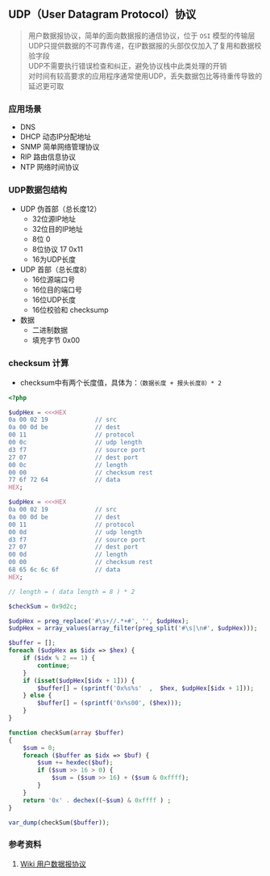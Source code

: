 
## UDP（User Datagram Protocol）协议

> 用户数据报协议，简单的面向数据报的通信协议，位于 `OSI` 模型的传输层  
> UDP只提供数据的不可靠传递，在IP数据报的头部仅仅加入了复用和数据校验字段  
> UDP不需要执行错误检查和纠正，避免协议栈中此类处理的开销  
> 对时间有较高要求的应用程序通常使用UDP，丢失数据包比等待重传导致的延迟更可取  

### 应用场景
- DNS
- DHCP 动态IP分配地址
- SNMP 简单网络管理协议
- RIP 路由信息协议
- NTP 网络时间协议

### UDP数据包结构

- UDP 伪首部（总长度12）
    - 32位源IP地址
    - 32位目的IP地址
    - 8位 0
    - 8位协议 17 0x11
    - 16为UDP长度
- UDP 首部（总长度8）
    - 16位源端口号
    - 16位目的端口号
    - 16位UDP长度
    - 16位校验和 checksump
- 数据
    - 二进制数据
    - 填充字节 0x00

### checksum 计算
- checksum中有两个长度值，具体为：`（数据长度 + 报头长度8）* 2`

```php
<?php

$udpHex = <<<HEX
0a 00 02 19             // src
0a 00 0d be             // dest
00 11                   // protocol
00 0c                   // udp length
d3 f7                   // source port
27 07                   // dest port
00 0c                   // length
00 00                   // checksum rest
77 6f 72 64             // data
HEX;

$udpHex = <<<HEX
0a 00 02 19             // src
0a 00 0d be             // dest
00 11                   // protocol
00 0d                   // udp length
d3 f7                   // source port
27 07                   // dest port
00 0d                   // length
00 00                   // checksum rest
68 65 6c 6c 6f          // data
HEX;

// length = ( data length = 8 ) * 2

$checkSum = 0x9d2c;

$udpHex = preg_replace('#\s+//.*+#', '', $udpHex);
$udpHex = array_values(array_filter(preg_split('#\s|\n#', $udpHex)));

$buffer = [];
foreach ($udpHex as $idx => $hex) {
    if ($idx % 2 == 1) {
        continue;
    }
    if (isset($udpHex[$idx + 1])) {
        $buffer[] = (sprintf('0x%s%s'  ,  $hex, $udpHex[$idx + 1]));
    } else {
        $buffer[] = (sprintf('0x%s00', ($hex)));
    }
}

function checkSum(array $buffer)
{
    $sum = 0;
    foreach ($buffer as $idx => $buf) {
        $sum += hexdec($buf);
        if ($sum >> 16 > 0) {
            $sum = ($sum >> 16) + ($sum & 0xffff);
        }
    }
    return '0x' . dechex((~$sum) & 0xffff ) ;
}

var_dump(checkSum($buffer));
```

### 参考资料
1. [Wiki 用户数据报协议](https://zh.wikipedia.org/wiki/%E7%94%A8%E6%88%B7%E6%95%B0%E6%8D%AE%E6%8A%A5%E5%8D%8F%E8%AE%AE)